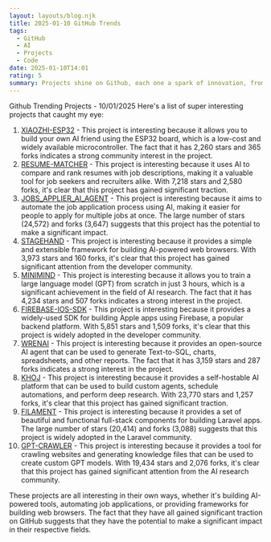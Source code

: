 ```yaml
---
layout: layouts/blog.njk
title: 2025-01-10 GitHub Trends
tags:
  - GitHub
  - AI
  - Projects
  - Code
date: 2025-01-10T14:01
rating: 5
summary: Projects shine on Github, each one a spark of innovation, from building AI friends with **XIAOZHI-ESP32** to automating job applications with **JOBS_APPLIER_AI_AGENT**, these initiatives showcase human ingenuity, with thousands of stars and forks, they're gaining traction, making a mark, **STAGEHAND** and **MINIMIND** lead the pack in AI web browsing and research, while **FIREBASE-IOS-SDK** and **FILAMENT** provide solid foundations for app development, the community is abuzz, with **KHOJ** and **GPT-CRAWLER** pushing boundaries, these projects are the future, and they're happening now.
---
```

Github Trending Projects - 10/01/2025
Here's a list of super interesting projects that caught my eye:
1. [XIAOZHI-ESP32](https://github.com/78/xiaozhi-esp32 "Build your own AI friend with 2,260 stars") - This project is interesting because it allows you to build your own AI friend using the ESP32 board, which is a low-cost and widely available microcontroller. The fact that it has 2,260 stars and 365 forks indicates a strong community interest in the project.
2. [RESUME-MATCHER](https://github.com/srbhr/Resume-Matcher "Resume Matcher with 7,218 stars") - This project is interesting because it uses AI to compare and rank resumes with job descriptions, making it a valuable tool for job seekers and recruiters alike. With 7,218 stars and 2,580 forks, it's clear that this project has gained significant traction.
3. [JOBS_APPLIER_AI_AGENT](https://github.com/feder-cr/Jobs_Applier_AI_Agent "Auto Jobs Applier AI Agent with 24,572 stars") - This project is interesting because it aims to automate the job application process using AI, making it easier for people to apply for multiple jobs at once. The large number of stars (24,572) and forks (3,647) suggests that this project has the potential to make a significant impact.
4. [STAGEHAND](https://github.com/browserbase/stagehand "AI web browsing framework with 3,973 stars") - This project is interesting because it provides a simple and extensible framework for building AI-powered web browsers. With 3,973 stars and 160 forks, it's clear that this project has gained significant attention from the developer community.
5. [MINIMIND](https://github.com/jingyaogong/minimind "Train a 26M-parameter GPT from scratch in 3 hours with 4,234 stars") - This project is interesting because it allows you to train a large language model (GPT) from scratch in just 3 hours, which is a significant achievement in the field of AI research. The fact that it has 4,234 stars and 507 forks indicates a strong interest in the project.
6. [FIREBASE-IOS-SDK](https://github.com/firebase/firebase-ios-sdk "Firebase SDK for Apple App Development with 5,851 stars") - This project is interesting because it provides a widely-used SDK for building Apple apps using Firebase, a popular backend platform. With 5,851 stars and 1,509 forks, it's clear that this project is widely adopted in the developer community.
7. [WRENAI](https://github.com/Canner/WrenAI "Open-source AI Agent with 3,159 stars") - This project is interesting because it provides an open-source AI agent that can be used to generate Text-to-SQL, charts, spreadsheets, and other reports. The fact that it has 3,159 stars and 287 forks indicates a strong interest in the project.
8. [KHOJ](https://github.com/khoj-ai/khoj "Self-hostable AI second brain with 23,770 stars") - This project is interesting because it provides a self-hostable AI platform that can be used to build custom agents, schedule automations, and perform deep research. With 23,770 stars and 1,257 forks, it's clear that this project has gained significant traction.
9. [FILAMENT](https://github.com/filamentphp/filament "Beautiful full-stack components for Laravel with 20,414 stars") - This project is interesting because it provides a set of beautiful and functional full-stack components for building Laravel apps. The large number of stars (20,414) and forks (3,088) suggests that this project is widely adopted in the Laravel community.
10. [GPT-CRAWLER](https://github.com/BuilderIO/gpt-crawler "Crawl a site to generate knowledge files with 19,434 stars") - This project is interesting because it provides a tool for crawling websites and generating knowledge files that can be used to create custom GPT models. With 19,434 stars and 2,076 forks, it's clear that this project has gained significant attention from the AI research community.

These projects are all interesting in their own ways, whether it's building AI-powered tools, automating job applications, or providing frameworks for building web browsers. The fact that they have all gained significant traction on GitHub suggests that they have the potential to make a significant impact in their respective fields.




